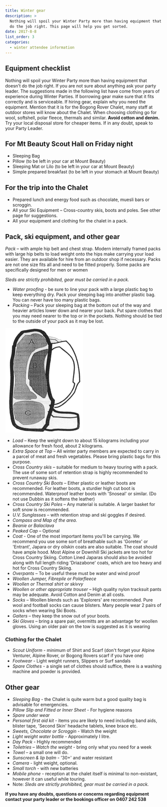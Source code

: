 ```yaml
---
title: Winter gear
description: >
  Nothing will spoil your Winter Party more than having equipment that doesn't
  do the job right. This page will help you get sorted.
date: 2017-8-8
list_order: 3
categories:
  - winter attendee information
---
```


## Equipment checklist

Nothing will spoil your Winter Party more than having equipment that doesn't do
the job right. If you are not sure about anything ask your party leader. The
suggestions made in the following list have come from years of experience during
Winter Parties. If borrowing gear make sure that it fits correctly and is
serviceable. If hiring gear, explain why you need the equipment. Mention that it
is for the Bogong Rover Chalet, many staff at outdoor stores will know about the
Chalet. When choosing clothing go for wool, softshell, polar fleece, thermals
and similar. **Avoid cotton and denim.** Try your local disposal store for
cheaper items. If in any doubt, speak to your Party Leader.

## For Mt Beauty Scout Hall on Friday night

- Sleeping Bag
- Pillow (to be left in your car at Mount Beauty)
- Sleeping Mat or Lilo (to be left in your car at Mount Beauty)
- Simple prepared breakfast (to be left in your stomach at Mount Beauty)

## For the trip into the Chalet

- Prepared lunch and energy food such as chocolate, muesli bars or scroggin.
- All your Ski Equipment – Cross-country skis, boots and poles. See other page
  for suggestions.
- All your equipment and clothing for the chalet in a pack.

## Pack, ski equipment, and other gear

_Pack_ – with ample hip belt and chest strap. Modern internally framed packs
with large hip belts to load weight onto the hips make carrying your load
easier. They are available for hire from an outdoor shop if necessary. Packs are
not one size fits all and need to be fitted properly. Some packs are
specifically designed for men or women

_Sleds are strictly prohibited, gear must be carried in a pack._

- _Water proofing_ - be sure to line your pack with a large plastic bag to keep
  everything dry. Pack your sleeping bag into another plastic bag. You can never
  have too many plastic bags.
- _Packing_ – Pack your sleeping bag at the bottom out of the way and heavier
  articles lower down and nearer your back. Put spare clothes that you may need
  nearer to the top or in the pockets. Nothing should be tied to the outside of
  your pack as it may be lost.

![Packing diagram](/img/info/pack.png)

- _Load_ – Keep the weight down to about 15 kilograms including your allowance
  for fresh food, about 2 kilograms.
- _Extra Space at Top_ – All winter party members are expected to carry in a
  parcel of meat and fresh vegetables. Please bring plastic bags for this
  purpose.
- _Cross Country skis_ – suitable for medium to heavy touring with a pack. The
  use of some sort of retention strap is highly recommended to prevent runaway
  skis.
- _Cross Country Ski Boots_ – Either plastic or leather boots are recommended.
  For leather boots, a sturdier high cut boot is recommended.  Waterproof
  leather boots with 'Snoseal' or similar. (Do not use Dubbin as it softens the
  leather)
- _Cross Country Ski Poles_ – Any material is suitable. A larger basket for soft
  snow is recommended.
- _U.V. Sunglasses_ – with retention strap and ski goggles if desired.
- _Compass and Map of the area._
- _Beanie or Balaclava_
- _Peaked Cap_ – Optional
- _Coat_ - One of the most important items you'll be carrying. We recommend you
  use some sort of breathable such as 'Goretex' or 'Entrant', Japara or dry
  oilskin coats are also suitable. The coat should have ample hood. Most Alpine
  or Downhill Ski jackets are too hot for Cross Country Skiing. Cotton Lined
  Japaras should also be avoided along with full length riding 'Driazabone'
  coats, which are too heavy and hot for Cross Country Skiing.
- _Overpants_ – To be useful these must be water and wind proof
- _Woollen Jumper, Fibrepile or Polarfleece_
- _Woollen or Thermal shirt or skivvy_
- _Woollen or other appropriate trouser_ – High quality nylon tracksuit pants
  may be adequate. Avoid Cotton and Denim at all costs.
- _Socks_ – Woollen blends such as 'Explorers' are recommended. Pure wool and
  football socks can cause blisters. Many people wear 2 pairs of socks when
  wearing Ski Boots.
- _Gaiters_ – they keep the snow out of your boots.
- _Ski Gloves_ – bring a spare pair, overmitts are an advantage for woollen
  gloves. Using an older pair on the tow is suggested as it is wearing

### Clothing for the Chalet

- _Scout Uniform_ - minimum of Shirt and Scarf (don't forget your Alpine
  Venturer, Alpine Rover, or Bogong Rovers scarf if you have one)
- _Footwear_ - Light weight runners, Slippers or Surf sandals
- _Spare Clothes_ - a single set of clothes should suffice, there is a washing
  machine and powder is provided.

## Other gear

- _Sleeping Bag_ - the Chalet is quite warm but a good quality bag is advisable
  for emergencies.
- _Pillow Slip and Fitted or Inner Sheet_ - For hygiene reasons
- _Spare under wear_
- _Personal first aid kit_ - items you are likely to need including band aids,
  blister tape, 'Second Skin' headache tablets, knee brace etc.
- _Sweets, Chocolate or Scroggin_ - Watch the weight
- _Light weight water bottle_ - Approximately I litre.
- _Day Pack_ - Highly recommended
- _Toiletries – Watch the weight_ - bring only what you need for a week
- _Towel_ – a small one will do.
- _Sunscreen & lip balm_ - '30+' and water resistant
- _Camera_ - light weight, optional.
- _Small torch_ - with new batteries
- _Mobile phone_ - reception at the chalet itself is minimal to non-existant,
  however it can useful while touring.
 - Note: _Sleds are strictly prohibited, gear must be carried in a pack._

**If you have any doubts, questions or concerns regarding equipment contact your
party leader or the bookings officer on 0407 242 538**

